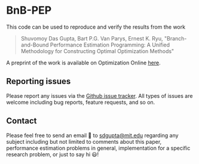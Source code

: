 # BnB-PEP

This code can be used to reproduce and verify the results from the work 

> Shuvomoy Das Gupta, Bart P.G. Van Parys, Ernest K. Ryu, "Branch-and-Bound Performance Estimation Programming: A Unified Methodology for Constructing Optimal Optimization Methods"

A preprint of the work is available on Optimization Online [here](http://www.optimization-online.org/DB_HTML/2022/03/8819.html). 

## Reporting issues
Please report any issues via the [Github issue tracker](https://github.com/Shuvomoy/BnB-PEP-code/issues). All types of issues are welcome including bug reports, feature requests, and so on.

## Contact
Please feel free to send an email :email: to [sdgupta@mit.edu](mailto:sdgupta@mit.edu) regarding any subject including but not limited to comments about this paper, performance estimation problems in general, implementation for a specific research problem, or just to say hi 😃!